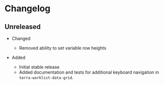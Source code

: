 # Changelog

## Unreleased
* Changed
  * Removed ability to set variable row heights

* Added
    * Initial stable release
    * Added documentation and tests for additional keyboard navigation in `terra-worklist-data-grid`.
